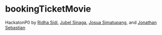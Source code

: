 # bookingTicketMovie

HackatonP0 by [Ridha Sidi](https://github.com/ridhasidi), [Jubel Sinaga](https://github.com/Jubel13), [Josua Simatupang](https://github.com/boogerjosh), and [Jonathan Sebastian](https://github.com/Josiahaan)
